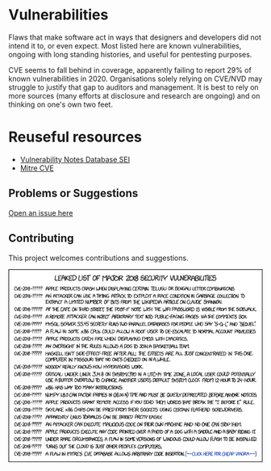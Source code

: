 # Vulnerabilities

Flaws that make software act in ways that designers and developers did not intend it to, or even expect. Most listed here are known vulnerabilities, ongoing with long standing histories, and useful for pentesting purposes.

CVE seems to fall behind in coverage, apparently failing to report 29% of known vulnerabilities in 2020. Organisations solely relying on CVE/NVD may struggle to justify that gap to auditors and management. It is best to rely on more sources (many efforts at disclosure and research are ongoing) and on thinking on one's own two feet.

# Reuseful resources

* [Vulnerability Notes Database SEI](https://www.kb.cert.org/vuls/)
* [Mitre CVE](http://cve.mitre.org/cve/search_cve_list.html)


## Problems or Suggestions

[Open an issue here](https://github.com/tymyrddin/orchard/issues)

## Contributing

This project welcomes contributions and suggestions. 

![xkcd 1957: 2018 CVE List](../assets/images/2018_cve_list.png "CVE-2018-?????: It turns out Bruce Schneier is just two mischevious kids in a trenchcoat.")
